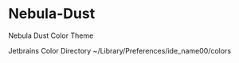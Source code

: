 # Nebula-Dust
Nebula Dust Color Theme

Jetbrains Color Directory
~/Library/Preferences/ide_name00/colors
